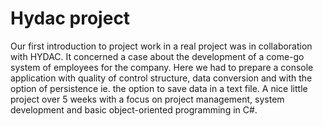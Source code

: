 # Hydac project

Our first introduction to project work in a real project was in collaboration with HYDAC. It concerned a case about the development of a come-go system of employees for the company. Here we had to prepare a console application with quality of control structure, data conversion and with the option of persistence ie. the option to save data in a text file. A nice little project over 5 weeks with a focus on project management, system development and basic object-oriented programming in C#.
